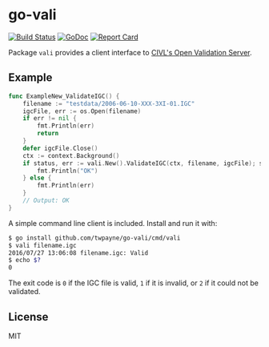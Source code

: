 # go-vali

[![Build Status](https://travis-ci.org/twpayne/go-vali.svg?branch=master)](https://travis-ci.org/twpayne/go-vali)
[![GoDoc](https://godoc.org/github.com/twpayne/go-vali?status.svg)](https://godoc.org/github.com/twpayne/go-vali)
[![Report Card](https://goreportcard.com/badge/github.com/twpayne/go-vali)](https://goreportcard.com/report/github.com/twpayne/go-vali)

Package `vali` provides a client interface to [CIVL's Open Validation Server](http://vali.fai-civl.org/webservice.html).

## Example

```go
func ExampleNew_ValidateIGC() {
    filename := "testdata/2006-06-10-XXX-3XI-01.IGC"
    igcFile, err := os.Open(filename)
    if err != nil {
        fmt.Println(err)
        return
    }
    defer igcFile.Close()
    ctx := context.Background()
    if status, err := vali.New().ValidateIGC(ctx, filename, igcFile); status == vali.Valid {
        fmt.Println("OK")
    } else {
        fmt.Println(err)
    }
    // Output: OK
}
```

A simple command line client is included. Install and run it with:

```bash
$ go install github.com/twpayne/go-vali/cmd/vali
$ vali filename.igc
2016/07/27 13:06:08 filename.igc: Valid
$ echo $?
0
```

The exit code is `0` if the IGC file is valid, `1` if it is invalid, or `2` if
it could not be validated.

## License

MIT

